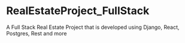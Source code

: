 # RealEstateProject_FullStack
A Full Stack Real Estate Project that is developed using Django, React, Postgres, Rest and more
